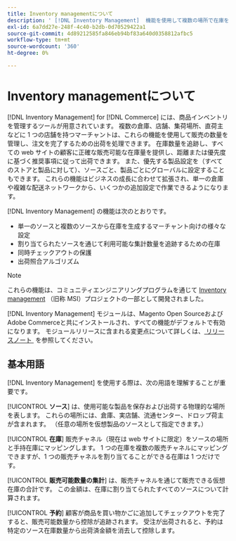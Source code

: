```yaml
---
title: Inventory managementについて
description: ' [!DNL Inventory Management]  機能を使用して複数の場所で在庫を管理し、店舗が実地在庫を正確に反映する方法  [!DNL Commerce]  説明します。'
exl-id: 6a7dd27e-248f-4c40-b2db-0d70529422a1
source-git-commit: 4d89212585fa846eb94bf83a640d0358812afbc5
workflow-type: tm+mt
source-wordcount: '360'
ht-degree: 0%

---
```


# Inventory managementについて

[!DNL Inventory Management] for [!DNL Commerce] には、商品インベントリを管理するツールが用意されています。 複数の倉庫、店舗、集荷場所、直荷主などに 1 つの店舗を持つマーチャントは、これらの機能を使用して販売の数量を管理し、注文を完了するための出荷を処理できます。 在庫数量を追跡し、すべての web サイトの顧客に正確な販売可能な在庫量を提供し、距離または優先度に基づく推奨事項に従って出荷できます。 また、優先する製品設定を（すべてのストアと製品に対して）、ソースごと、製品ごとにグローバルに設定することもできます。 これらの機能はビジネスの成長に合わせて拡張され、単一の倉庫や複雑な配送ネットワークから、いくつかの追加設定で作業できるようになります。

[!DNL Inventory Management] の機能は次のとおりです。

- 単一のソースと複数のソースから在庫を生成するマーチャント向けの様々な設定
- 割り当てられたソースを通じて利用可能な集計数量を追跡するための在庫
- 同時チェックアウトの保護
- 出荷照合アルゴリズム

>[!NOTE]
>
>これらの機能は、コミュニティエンジニアリングプログラムを通じて [Inventory management](https://github.com/magento/inventory) （旧称 MSI）プロジェクトの一部として開発されました。<br/>
>
>[!DNL Inventory Management] モジュールは、Magento Open SourceおよびAdobe Commerceと共にインストールされ、すべての機能がデフォルトで有効になります。 モジュールリリースに含まれる変更点について詳しくは、[&#x200B; リリースノート &#x200B;](release-notes.md) を参照してください。

## 基本用語

[!DNL Inventory Management] を使用する際は、次の用語を理解することが重要です。

[!UICONTROL **ソース**] は、使用可能な製品を保存および出荷する物理的な場所を表します。 これらの場所には、倉庫、実店舗、流通センター、ドロップ荷主が含まれます。 （任意の場所を仮想製品のソースとして指定できます。）

[!UICONTROL **在庫**] 販売チャネル（現在は web サイトに限定）をソースの場所と手持在庫にマッピングします。 1 つの在庫を複数の販売チャネルにマッピングできますが、1 つの販売チャネルを割り当てることができる在庫は 1 つだけです。

[!UICONTROL **販売可能数量の集計**] は、販売チャネルを通じて販売できる仮想在庫の合計です。 この金額は、在庫に割り当てられたすべてのソースについて計算されます。

[!UICONTROL **予約**] 顧客が商品を買い物かごに追加してチェックアウトを完了すると、販売可能数量から控除が追跡されます。 受注が出荷されると、予約は特定のソース在庫数量から出荷済金額を消去して控除します。
